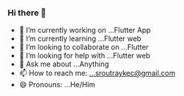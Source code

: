 ### Hi there 👋


- 🔭 I’m currently working on ...Flutter App
- 🌱 I’m currently learning ...Flutter web
- 👯 I’m looking to collaborate on ...Flutter
- 🤔 I’m looking for help with ...Flutter web
- 💬 Ask me about ...Anything
- 📫 How to reach me: ...sroutraykec@gmail.com
- 😄 Pronouns: ...He/Him



